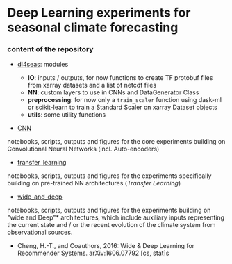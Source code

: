 # Deep Learning experiments for seasonal climate forecasting 

### content of the repository 

+ [dl4seas](https://github.com/nicolasfauchereau/DL4SEAS/tree/master/dl4seas): modules
	- **IO**: inputs / outputs, for now functions to create TF protobuf files from xarray datasets and a list of netcdf files
	- **NN**: custom layers to use in CNNs and DataGenerator Class 
	- **preprocessing**: for now only a `train_scaler` function using dask-ml or scikit-learn to train a Standard Scaler on xarray Dataset objects
	- **utils**: some utility functions 

+ [CNN](https://github.com/nicolasfauchereau/DL4SEAS/tree/master/CNN)

notebooks, scripts, outputs and figures for the core experiments building on Convolutional Neural Networks (incl. Auto-encoders)

+ [transfer_learning](https://github.com/nicolasfauchereau/DL4SEAS/tree/master/transfer_learning)

notebooks, scripts, outputs and figures for the experiments specifically building on pre-trained NN architectures (*Transfer Learning*)

+ [wide_and_deep](https://github.com/nicolasfauchereau/DL4SEAS/tree/master/wide_and_deep)

notebooks, scripts, outputs and figures for the experiments building on "wide and Deep"* architectures, which include auxiliary inputs representing the current state and / or the recent evolution of the climate system from observational sources. 

* Cheng, H.-T., and Coauthors, 2016: Wide & Deep Learning for Recommender Systems. arXiv:1606.07792 [cs, stat]s